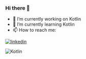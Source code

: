 ### Hi there 👋

- 🔭 I’m currently working on Kotlin
- 🌱 I’m currently learning Kotlin
- 📫 How to reach me:

[![linkedin](https://img.shields.io/badge/Linkedin-000000?style=for-the-badge&logo=Linkedin&logoColor=white)](www.linkedin.com/in/esma-ozmiş)

![Kotlin](https://img.shields.io/badge/Kotlin-Expert-orange)

  
